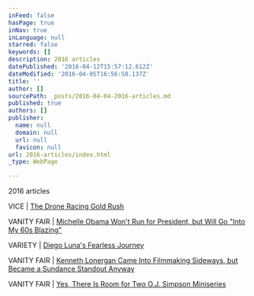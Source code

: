 ```yaml
---
inFeed: false
hasPage: true
inNav: true
inLanguage: null
starred: false
keywords: []
description: 2016 articles
datePublished: '2016-04-12T15:57:12.612Z'
dateModified: '2016-04-05T16:56:58.137Z'
title: ''
author: []
sourcePath: _posts/2016-04-04-2016-articles.md
published: true
authors: []
publisher:
  name: null
  domain: null
  url: null
  favicon: null
url: 2016-articles/index.html
_type: WebPage

---
```

2016 articles

VICE  |  [The Drone Racing Gold Rush][0]

VANITY FAIR  |  [Michelle Obama Won't Run for President, but Will Go "Into My 60s Blazing"][1]

VARIETY  |  [Diego Luna's Fearless Journey][2]

VANITY FAIR  |  [Kenneth Lonergan Came Into Filmmaking Sideways, but Became a Sundance Standout Anyway][3]

VANITY FAIR  |  [Yes, There Is Room for Two O.J. Simpson Miniseries][4]

[0]: null
[1]: http://www.vanityfair.com/news/2016/03/michelle-obama-sxsw
[2]: http://variety.com/2016/film/festivals/diego-luna-mr-pig-sundance-berlin-1201698453/
[3]: http://www.vanityfair.com/hollywood/2016/01/kenneth-lonergan-manchester-by-the-sea-interview
[4]: http://www.vanityfair.com/hollywood/2016/01/oj-made-in-america-review